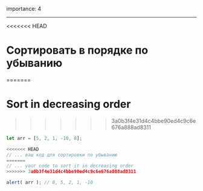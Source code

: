importance: 4

---

<<<<<<< HEAD
# Сортировать в порядке по убыванию
=======
# Sort in decreasing order
>>>>>>> 3a0b3f4e31d4c4bbe90ed4c9c6e676a888ad8311

```js
let arr = [5, 2, 1, -10, 8];

<<<<<<< HEAD
// ... ваш код для сортировки по убыванию
=======
// ... your code to sort it in decreasing order
>>>>>>> 3a0b3f4e31d4c4bbe90ed4c9c6e676a888ad8311

alert( arr ); // 8, 5, 2, 1, -10
```

